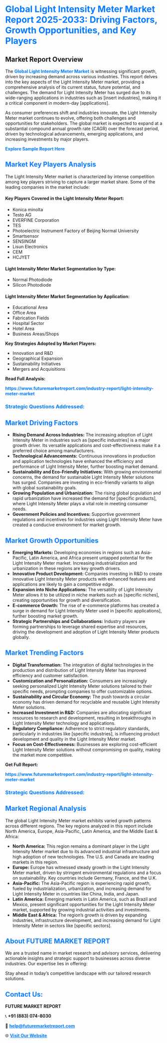<h1 style="color: #007BFF;">Global Light Intensity Meter Market Report 2025-2033: Driving Factors, Growth Opportunities, and Key Players</h1>

<section id="overview">
<h2>Market Report Overview</h2>
<p>The <a href="https://www.futuremarketreport.com/industry-report/light-intensity-meter-market" style="color: #007BFF; text-decoration: none;"><strong>Global Light Intensity Meter Market</strong></a> is witnessing significant growth, driven by increasing demand across various industries. This report delves into the key aspects of the Light Intensity Meter market, providing a comprehensive analysis of its current status, future potential, and challenges. The demand for Light Intensity Meter has surged due to its wide-ranging applications in industries such as [insert industries], making it a critical component in modern-day [applications].</p>
<p>As consumer preferences shift and industries innovate, the Light Intensity Meter market continues to evolve, offering both challenges and opportunities for stakeholders. The global market is expected to expand at a substantial compound annual growth rate (CAGR) over the forecast period, driven by technological advancements, emerging applications, and increasing investments by major players.</p>
</section>

<section id="overview">
<p><a href="https://www.futuremarketreport.com/request-sample/reportId=96719" style="color: #007BFF; text-decoration: none;"><strong>Explore Sample Report Here</strong></a></p>
</section>

<section id="key-players">
<h2 style="color: #007BFF;">Market Key Players Analysis</h2>
<p>The Light Intensity Meter market is characterized by intense competition among key players striving to capture a larger market share. Some of the leading companies in the market include:</p>
<h4>Key Players Covered in the Light Intensity Meter Report:</h4>
<ul><li>Konica minolta</li><li>Testo AG</li><li>EVERFINE Corporation</li><li>TES</li><li>Photoelectric Instrument Factory of Beijing Normal University</li><li>Smartsensor</li><li>SENSINGM</li><li>Lisun Electronics</li><li>CEM</li><li>HCJYET</li></ul>
<h4>Light Intensity Meter Market Segmentation by Type:</h4>
<ul><li>Normal Photodiode</li><li>Silicon Photodiode</li></ul>

<h4>Light Intensity Meter Market Segmentation by Application:</h4>
<ul><li>Educational Area</li><li>Office Area</li><li>Fabrication Fields</li><li>Hospital Sector</li><li>Hotel Area</li><li>Business Areas/Shops</li></ul>
<p><strong>Key Strategies Adopted by Market Players:</strong></p>
<ul>
<li>Innovation and R&D</li>
<li>Geographical Expansion</li>
<li>Sustainability Initiatives</li>
<li>Mergers and Acquisitions</li>
</ul>
</section>

<section>
<p><strong>Read Full Analysis: </strong></p><a href="https://www.futuremarketreport.com/industry-report/light-intensity-meter-market" style="color: #007BFF; text-decoration: none;"><strong>https://www.futuremarketreport.com/industry-report/light-intensity-meter-market</strong></a>
<h3 style="color: #007BFF;">Strategic Questions Addressed:</h3>
</section>

<section id="driving-factors">
<h2 style="color: #007BFF;">Market Driving Factors</h2>
<ul>
<li><strong>Rising Demand Across Industries:</strong> The increasing adoption of Light Intensity Meter in industries such as [specific industries] is a major growth driver. Its versatile applications and cost-effectiveness make it a preferred choice among manufacturers.</li>
<li><strong>Technological Advancements:</strong> Continuous innovations in production and application technologies have enhanced the efficiency and performance of Light Intensity Meter, further boosting market demand.</li>
<li><strong>Sustainability and Eco-Friendly Initiatives:</strong> With growing environmental concerns, the demand for sustainable Light Intensity Meter solutions has surged. Companies are investing in eco-friendly variants to align with global sustainability goals.</li>
<li><strong>Growing Population and Urbanization:</strong> The rising global population and rapid urbanization have increased the demand for [specific products], where Light Intensity Meter plays a vital role in meeting consumer needs.</li>
<li><strong>Government Policies and Incentives:</strong> Supportive government regulations and incentives for industries using Light Intensity Meter have created a conducive environment for market growth.</li>
</ul>
</section>

<section id="growth-opportunities">
<h2 style="color: #007BFF;">Market Growth Opportunities</h2>
<ul>
<li><strong>Emerging Markets:</strong> Developing economies in regions such as Asia-Pacific, Latin America, and Africa present untapped potential for the Light Intensity Meter market. Increasing industrialization and urbanization in these regions are key growth drivers.</li>
<li><strong>Innovative Product Development:</strong> Companies investing in R&D to create innovative Light Intensity Meter products with enhanced features and applications are likely to gain a competitive edge.</li>
<li><strong>Expansion into Niche Applications:</strong> The versatility of Light Intensity Meter allows it to be utilized in niche markets such as [specific niches], creating opportunities for growth and diversification.</li>
<li><strong>E-commerce Growth:</strong> The rise of e-commerce platforms has created a surge in demand for Light Intensity Meter used in [specific applications], further boosting market growth.</li>
<li><strong>Strategic Partnerships and Collaborations:</strong> Industry players are forming partnerships to leverage shared expertise and resources, driving the development and adoption of Light Intensity Meter products globally.</li>
</ul>
</section>

<section id="trending-factors">
<h2 style="color: #007BFF;">Market Trending Factors</h2>
<ul>
<li><strong>Digital Transformation:</strong> The integration of digital technologies in the production and distribution of Light Intensity Meter has improved efficiency and customer satisfaction.</li>
<li><strong>Customization and Personalization:</strong> Consumers are increasingly seeking personalized Light Intensity Meter solutions tailored to their specific needs, prompting companies to offer customizable options.</li>
<li><strong>Sustainability and Circular Economy:</strong> The push towards a circular economy has driven demand for recyclable and reusable Light Intensity Meter solutions.</li>
<li><strong>Increased Investment in R&D:</strong> Companies are allocating significant resources to research and development, resulting in breakthroughs in Light Intensity Meter technology and applications.</li>
<li><strong>Regulatory Compliance:</strong> Adherence to strict regulatory standards, particularly in industries like [specific industries], is influencing product development and quality in the Light Intensity Meter market.</li>
<li><strong>Focus on Cost-Effectiveness:</strong> Businesses are exploring cost-efficient Light Intensity Meter solutions without compromising on quality, making the market more competitive.</li>
</ul>
</section>

<section>
<p><strong>Get Full Report: </strong></p><a href="https://www.futuremarketreport.com/industry-report/light-intensity-meter-market" style="color: #007BFF; text-decoration: none;"><strong>https://www.futuremarketreport.com/industry-report/light-intensity-meter-market</strong></a>
<h3 style="color: #007BFF;">Strategic Questions Addressed:</h3>
</section>


<section id="regional-analysis">
<h2 style="color: #007BFF;">Market Regional Analysis</h2>
<p>The global Light Intensity Meter market exhibits varied growth patterns across different regions. The key regions analyzed in this report include North America, Europe, Asia-Pacific, Latin America, and the Middle East & Africa:</p>
<ul>
<li><strong>North America:</strong> This region remains a dominant player in the Light Intensity Meter market due to its advanced industrial infrastructure and high adoption of new technologies. The U.S. and Canada are leading markets in this region.</li>
<li><strong>Europe:</strong> Europe has witnessed steady growth in the Light Intensity Meter market, driven by stringent environmental regulations and a focus on sustainability. Key countries include Germany, France, and the U.K.</li>
<li><strong>Asia-Pacific:</strong> The Asia-Pacific region is experiencing rapid growth, fueled by industrialization, urbanization, and increasing demand for Light Intensity Meter in countries like China, India, and Japan.</li>
<li><strong>Latin America:</strong> Emerging markets in Latin America, such as Brazil and Mexico, present significant opportunities for the Light Intensity Meter market, supported by growing industrial activities and investments.</li>
<li><strong>Middle East & Africa:</strong> The region’s growth is driven by expanding industries, infrastructure development, and increasing demand for Light Intensity Meter in sectors like [specific sectors].</li>
</ul>
</section>

<footer>
<h2 style="color: #007BFF;">About FUTURE MARKET REPORT</h2>
<p>We are a trusted name in market research and advisory services, delivering actionable insights and strategic support to businesses across diverse industries. Our expertise lies in offering:</p>

<p>Stay ahead in today’s competitive landscape with our tailored research solutions.</p>

<h2 style="color: #007BFF;">Contact Us:</h2>
<p><strong>FUTURE MARKET REPORT</strong></p>
<p>📞 <strong>+91 (883) 074-8030</strong></p>
<p>📧 <strong><a href="mailto:help@futuremarketreport.com" style="color: #007BFF;">help@futuremarketreport.com</a></strong></p>
<p>🌐 <strong><a href="https://www.futuremarketreport.com/" style="color: #007BFF;">Visit Our Website</a></strong></p>
</footer>